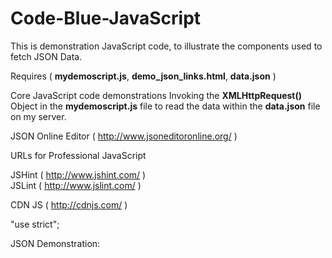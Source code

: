 Code-Blue-JavaScript
====================
This is demonstration JavaScript code, to illustrate the components used to fetch JSON
Data.


Requires ( <b>mydemoscript.js</b>, <b>demo_json_links.html</b>, <b>data.json</b> )

Core JavaScript code demonstrations
Invoking the <b>XMLHttpRequest()</b> Object in the 
<b>mydemoscript.js</b> file to read the data within 
the <b>data.json</b> file on my server.


JSON Online Editor ( http://www.jsoneditoronline.org/ )

URLs for Professional JavaScript

  JSHint ( http://www.jshint.com/ )  
  JSLint ( http://www.jslint.com/ )
  
  CDN JS ( http://cdnjs.com/      )

  "use strict";

JSON Demonstration: 

